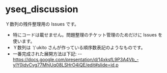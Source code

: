 # yseq_discussion

Ｙ数列の残件整理用の Issues です。

- 特にコードは載せません。問題整理のチケット管理のためだけに Issues を使います。
- Ｙ数列は 丫ukito さんが作っている順序数表記のようなものです。
- 一番完成された展開方法は下記:
-- https://docs.google.com/presentation/d/14xksfL9P3A4Vb_-yIY0jdvCvg77MhjUq08LSHrO4iQE/edit#slide=id.p

